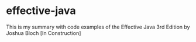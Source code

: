# effective-java
This is my summary with code examples of the Effective Java 3rd Edition by Joshua Bloch [In Construction]
